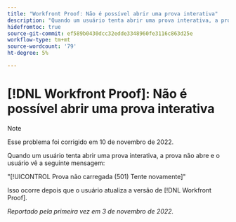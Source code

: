 ```yaml
---
title: "Workfront Proof: Não é possível abrir uma prova interativa"
description: "Quando um usuário tenta abrir uma prova interativa, a prova não abre e o usuário vê uma mensagem de erro."
hidefromtoc: true
source-git-commit: ef589b0430dcc32edde3348960fe3116c863d25e
workflow-type: tm+mt
source-wordcount: '79'
ht-degree: 5%

---
```



# [!DNL Workfront Proof]: Não é possível abrir uma prova interativa

>[!NOTE]
>
>Esse problema foi corrigido em 10 de novembro de 2022.

Quando um usuário tenta abrir uma prova interativa, a prova não abre e o usuário vê a seguinte mensagem:

&quot;[!UICONTROL Prova não carregada (501) Tente novamente]&quot;

Isso ocorre depois que o usuário atualiza a versão de [!DNL Workfront Proof].

_Reportado pela primeira vez em 3 de novembro de 2022._

